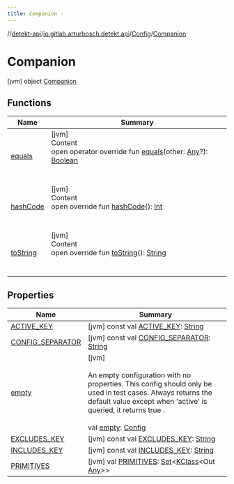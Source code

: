 ```yaml
---
title: Companion -
---
```

//[detekt-api](../../../index.md)/[io.gitlab.arturbosch.detekt.api](../../index.md)/[Config](../index.md)/[Companion](index.md)



# Companion  
 [jvm] object [Companion](index.md)   


## Functions  
  
|  Name|  Summary| 
|---|---|
| [equals](https://kotlinlang.org/api/latest/jvm/stdlib/kotlin/-any/equals.html)| [jvm]  <br>Content  <br>open operator override fun [equals](https://kotlinlang.org/api/latest/jvm/stdlib/kotlin/-any/equals.html)(other: [Any](https://kotlinlang.org/api/latest/jvm/stdlib/kotlin/-any/index.html)?): [Boolean](https://kotlinlang.org/api/latest/jvm/stdlib/kotlin/-boolean/index.html)  <br><br><br>
| [hashCode](https://kotlinlang.org/api/latest/jvm/stdlib/kotlin/-any/hash-code.html)| [jvm]  <br>Content  <br>open override fun [hashCode](https://kotlinlang.org/api/latest/jvm/stdlib/kotlin/-any/hash-code.html)(): [Int](https://kotlinlang.org/api/latest/jvm/stdlib/kotlin/-int/index.html)  <br><br><br>
| [toString](https://kotlinlang.org/api/latest/jvm/stdlib/kotlin/-any/to-string.html)| [jvm]  <br>Content  <br>open override fun [toString](https://kotlinlang.org/api/latest/jvm/stdlib/kotlin/-any/to-string.html)(): [String](https://kotlinlang.org/api/latest/jvm/stdlib/kotlin/-string/index.html)  <br><br><br>


## Properties  
  
|  Name|  Summary| 
|---|---|
| [ACTIVE_KEY](index.md#io.gitlab.arturbosch.detekt.api/Config.Companion/ACTIVE_KEY/#/PointingToDeclaration/)|  [jvm] const val [ACTIVE_KEY](index.md#io.gitlab.arturbosch.detekt.api/Config.Companion/ACTIVE_KEY/#/PointingToDeclaration/): [String](https://kotlinlang.org/api/latest/jvm/stdlib/kotlin/-string/index.html)   <br>
| [CONFIG_SEPARATOR](index.md#io.gitlab.arturbosch.detekt.api/Config.Companion/CONFIG_SEPARATOR/#/PointingToDeclaration/)|  [jvm] const val [CONFIG_SEPARATOR](index.md#io.gitlab.arturbosch.detekt.api/Config.Companion/CONFIG_SEPARATOR/#/PointingToDeclaration/): [String](https://kotlinlang.org/api/latest/jvm/stdlib/kotlin/-string/index.html)   <br>
| [empty](index.md#io.gitlab.arturbosch.detekt.api/Config.Companion/empty/#/PointingToDeclaration/)|  [jvm] <br><br>An empty configuration with no properties. This config should only be used in test cases. Always returns the default value except when 'active' is queried, it returns true .<br><br>val [empty](index.md#io.gitlab.arturbosch.detekt.api/Config.Companion/empty/#/PointingToDeclaration/): [Config](../index.md)   <br>
| [EXCLUDES_KEY](index.md#io.gitlab.arturbosch.detekt.api/Config.Companion/EXCLUDES_KEY/#/PointingToDeclaration/)|  [jvm] const val [EXCLUDES_KEY](index.md#io.gitlab.arturbosch.detekt.api/Config.Companion/EXCLUDES_KEY/#/PointingToDeclaration/): [String](https://kotlinlang.org/api/latest/jvm/stdlib/kotlin/-string/index.html)   <br>
| [INCLUDES_KEY](index.md#io.gitlab.arturbosch.detekt.api/Config.Companion/INCLUDES_KEY/#/PointingToDeclaration/)|  [jvm] const val [INCLUDES_KEY](index.md#io.gitlab.arturbosch.detekt.api/Config.Companion/INCLUDES_KEY/#/PointingToDeclaration/): [String](https://kotlinlang.org/api/latest/jvm/stdlib/kotlin/-string/index.html)   <br>
| [PRIMITIVES](index.md#io.gitlab.arturbosch.detekt.api/Config.Companion/PRIMITIVES/#/PointingToDeclaration/)|  [jvm] val [PRIMITIVES](index.md#io.gitlab.arturbosch.detekt.api/Config.Companion/PRIMITIVES/#/PointingToDeclaration/): [Set](https://kotlinlang.org/api/latest/jvm/stdlib/kotlin.collections/-set/index.html)<[KClass](https://kotlinlang.org/api/latest/jvm/stdlib/kotlin.reflect/-k-class/index.html)<Out [Any](https://kotlinlang.org/api/latest/jvm/stdlib/kotlin/-any/index.html)>>   <br>

